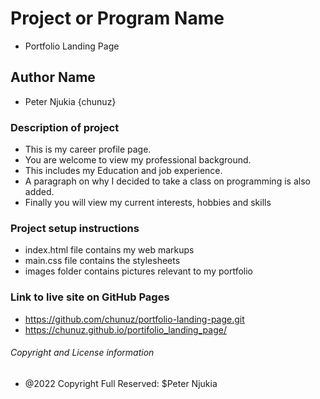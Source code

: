 # Project or Program Name
- Portfolio Landing Page
## Author Name
- Peter Njukia {chunuz}
### Description of project
- This is my career profile page. 
- You are welcome to view my professional background. 
- This includes my Education and job experience. 
- A paragraph on why I decided to take a class on programming is also added.
- Finally you will view my current interests, hobbies and skills
### Project setup instructions
- index.html file contains my web markups
- main.css file contains the stylesheets
- images folder contains pictures relevant to my portfolio
### Link to live site on GitHub Pages
- https://github.com/chunuz/portfolio-landing-page.git
- https://chunuz.github.io/portifolio_landing_page/
###### Copyright and License information
- @2022 Copyright Full Reserved: $Peter Njukia 







